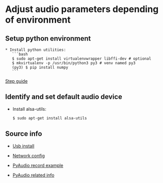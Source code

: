 # Adjust audio parameters depending of environment


## Setup python environment
    * Install python utilities:
       ```bash
       $ sudo apt-get install virtualenvwrapper libffi-dev # optional
       $ mkvirtualenv -p /usr/bin/python3 py3 # venv named py3
       (py3) $ pip install numpy
       ```


[Step guide](https://github.com/motdotla/ansible-pi/blob/master/README.md)


## Identify and set default audio device
 * Install alsa-utils:
    ```bash
    $ sudo apt-get install alsa-utils
    ```

## Source info
 - [Usb install](http://picodotdev.github.io/blog-bitix/2014/01/iniciar-la-raspberry-pi-desde-un-disco-o-memoria-usb/)

 - [Network config](https://github.com/motdotla/ansible-pi)

 - [PyAudio record example](https://people.csail.mit.edu/hubert/pyaudio/)

 - [PyAudio related info](http://dsp.stackexchange.com/questions/13728/what-are-chunks-when-recording-a-voice-signal/13732)
